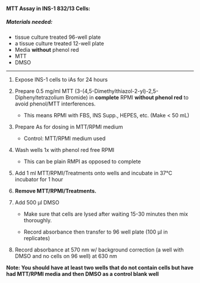 #### MTT Assay in INS-1 832/13 Cells:

##### Materials needed: 

- tissue culture treated 96-well plate
- a tissue culture treated 12-well plate
- Media **without** phenol red
- MTT
- DMSO

------

1. Expose INS-1 cells to iAs for 24 hours
2. Prepare 0.5 mg/ml MTT (3-(4,5-Dimethylthiazol-2-yl)-2,5-Diphenyltetrazolium Bromide) in **complete** RPMI **without phenol red** to avoid phenol/MTT interferences. 
   -  This means RPMI with FBS, INS Supp., HEPES, etc. (Make < 50 mL)
3. Prepare As for dosing in MTT/RPMI medium
   - Control: MTT/RPMI medium used

4. Wash wells 1x with phenol red free RPMI
   - This can be plain RMPI as opposed to complete

5. Add 1 ml MTT/RPMI/Treatments onto wells and incubate in 37°C incubator for 1 hour

6. **Remove MTT/RPMI/Treatments.** 

7. Add 500 µl DMSO

   - Make sure that cells are lysed after waiting 15-30 minutes then mix thoroughly. 

   - Record absorbance then transfer to 96 well plate (100 µl in replicates)

8. Record absorbance at 570 nm w/ background correction (a well with DMSO and no cells on 96 well) at 630 nm

**Note: You should have at least two wells that do not contain cells but have had MTT/RPMI media and then DMSO as a control blank well**